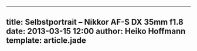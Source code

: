 ---
title: Selbstportrait – Nikkor AF-S DX 35mm f1.8
date: 2013-03-15 12:00
author: Heiko Hoffmann
template: article.jade
----
